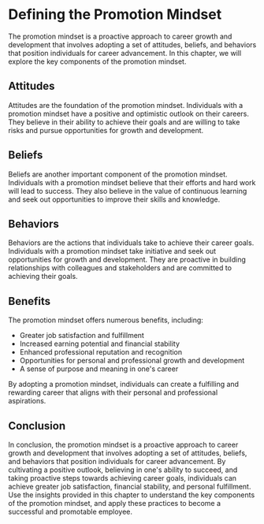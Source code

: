Defining the Promotion Mindset
=======================================================

The promotion mindset is a proactive approach to career growth and development that involves adopting a set of attitudes, beliefs, and behaviors that position individuals for career advancement. In this chapter, we will explore the key components of the promotion mindset.

Attitudes
---------

Attitudes are the foundation of the promotion mindset. Individuals with a promotion mindset have a positive and optimistic outlook on their careers. They believe in their ability to achieve their goals and are willing to take risks and pursue opportunities for growth and development.

Beliefs
-------

Beliefs are another important component of the promotion mindset. Individuals with a promotion mindset believe that their efforts and hard work will lead to success. They also believe in the value of continuous learning and seek out opportunities to improve their skills and knowledge.

Behaviors
---------

Behaviors are the actions that individuals take to achieve their career goals. Individuals with a promotion mindset take initiative and seek out opportunities for growth and development. They are proactive in building relationships with colleagues and stakeholders and are committed to achieving their goals.

Benefits
--------

The promotion mindset offers numerous benefits, including:

* Greater job satisfaction and fulfillment
* Increased earning potential and financial stability
* Enhanced professional reputation and recognition
* Opportunities for personal and professional growth and development
* A sense of purpose and meaning in one's career

By adopting a promotion mindset, individuals can create a fulfilling and rewarding career that aligns with their personal and professional aspirations.

Conclusion
----------

In conclusion, the promotion mindset is a proactive approach to career growth and development that involves adopting a set of attitudes, beliefs, and behaviors that position individuals for career advancement. By cultivating a positive outlook, believing in one's ability to succeed, and taking proactive steps towards achieving career goals, individuals can achieve greater job satisfaction, financial stability, and personal fulfillment. Use the insights provided in this chapter to understand the key components of the promotion mindset, and apply these practices to become a successful and promotable employee.
